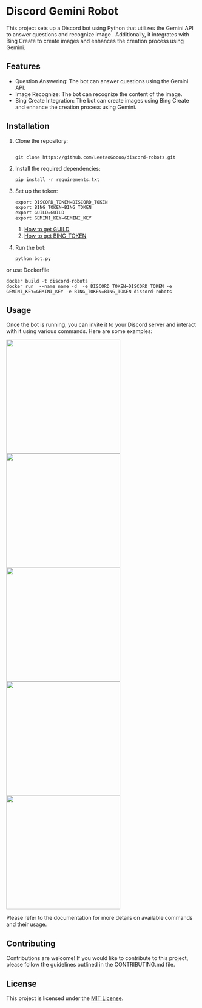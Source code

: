 # Discord Gemini Robot

This project sets up a Discord bot using Python that utilizes the Gemini API to answer questions and recognize image . Additionally, it integrates with Bing Create to create images and enhances the creation process using Gemini.

## Features

- Question Answering: The bot can answer questions using the Gemini API.
- Image Recognize: The bot can recognize the content of the image.
- Bing Create Integration: The bot can create images using Bing Create and enhance the creation process using Gemini.

## Installation

1. Clone the repository:

    ```shell

    git clone https://github.com/LeetaoGoooo/discord-robots.git
    ```

2. Install the required dependencies:

    ```shell
    pip install -r requirements.txt
    ```

3. Set up the token:

    ```shell
    export DISCORD_TOKEN=DISCORD_TOKEN
    export BING_TOKEN=BING_TOKEN
    export GUILD=GUILD
    export GEMINI_KEY=GEMINI_KEY
    ```

    1. [How to get GUILD](https://support.discord.com/hc/en-us/articles/206346498)
    2. [How to get BING_TOKEN](https://github.com/yihong0618/tg_bing_dalle#method-1-run-python-directly)
   
5. Run the bot:

    ```shell
    python bot.py
    ```

or use Dockerfile

```shell
docker build -t discord-robots .
docker run  --name name -d  -e DISCORD_TOKEN=DISCORD_TOKEN -e GEMINI_KEY=GEMINI_KEY -e BING_TOKEN=BING_TOKEN discord-robots 
```

## Usage

Once the bot is running, you can invite it to your Discord server and interact with it using various commands. Here are some examples:

<image src="./screens/answer-question.png" width="300"/><image src="./screens/image-recognize.png" width="300"/><image src="./screens/bing-create.png" width="300"/><image src="./screens/bing-prompt.png" width="300"/><image src="./screens/bing-prompt-gemini-rewrite.png" width="300"/>

Please refer to the documentation for more details on available commands and their usage.

## Contributing

Contributions are welcome! If you would like to contribute to this project, please follow the guidelines outlined in the CONTRIBUTING.md file.

## License

This project is licensed under the [MIT License](LICENSE).
